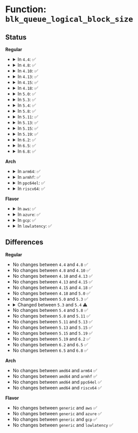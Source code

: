 # Function: <code>blk_queue_logical_block_size</code>

## Status
<b>Regular</b>
<ul>
<li>
<details>
<summary>In <code>4.4</code>: ✅</summary>

```c
void blk_queue_logical_block_size(struct request_queue *q, short unsigned int size);
```

**Collision:** Unique Global

**Inline:** No

**Transformation:** False

**Instances:**

```
In block/blk-settings.c (ffffffff813be090)
Location: block/blk-settings.c:352
Inline: False
Direct callers:
  - drivers/block/virtio_blk.c:virtblk_probe
  - drivers/block/xen-blkfront.c:xlvbd_alloc_gendisk
  - drivers/scsi/sd.c:sd_revalidate_disk
  - drivers/scsi/sr.c:sr_block_revalidate_disk
```
**Symbols:**

```
ffffffff813be090-ffffffff813be0c5: blk_queue_logical_block_size (STB_GLOBAL)
```
</details>
</li>
<li>
<details>
<summary>In <code>4.8</code>: ✅</summary>

```c
void blk_queue_logical_block_size(struct request_queue *q, short unsigned int size);
```

**Collision:** Unique Global

**Inline:** No

**Transformation:** False

**Instances:**

```
In block/blk-settings.c (ffffffff81401ff0)
Location: block/blk-settings.c:352
Inline: False
Direct callers:
  - drivers/block/virtio_blk.c:virtblk_probe
  - drivers/block/xen-blkfront.c:blkif_set_queue_limits
  - drivers/scsi/sd.c:sd_revalidate_disk
  - drivers/scsi/sr.c:sr_block_revalidate_disk
```
**Symbols:**

```
ffffffff81401ff0-ffffffff81402025: blk_queue_logical_block_size (STB_GLOBAL)
```
</details>
</li>
<li>
<details>
<summary>In <code>4.10</code>: ✅</summary>

```c
void blk_queue_logical_block_size(struct request_queue *q, short unsigned int size);
```

**Collision:** Unique Global

**Inline:** No

**Transformation:** False

**Instances:**

```
In block/blk-settings.c (ffffffff8141bca0)
Location: block/blk-settings.c:370
Inline: False
Direct callers:
  - drivers/lightnvm/core.c:nvm_register
  - drivers/block/xen-blkfront.c:blkif_set_queue_limits
  - drivers/scsi/sd.c:sd_revalidate_disk
  - drivers/scsi/sr.c:sr_block_revalidate_disk
```
**Symbols:**

```
ffffffff8141bca0-ffffffff8141bcd5: blk_queue_logical_block_size (STB_GLOBAL)
```
</details>
</li>
<li>
<details>
<summary>In <code>4.13</code>: ✅</summary>

```c
void blk_queue_logical_block_size(struct request_queue *q, short unsigned int size);
```

**Collision:** Unique Global

**Inline:** No

**Transformation:** False

**Instances:**

```
In block/blk-settings.c (ffffffff81429c60)
Location: block/blk-settings.c:381
Inline: False
Direct callers:
  - drivers/lightnvm/core.c:nvm_register
  - drivers/block/xen-blkfront.c:blkif_set_queue_limits
  - drivers/scsi/sd.c:sd_revalidate_disk
  - drivers/scsi/sr.c:sr_block_revalidate_disk
```
**Symbols:**

```
ffffffff81429c60-ffffffff81429c95: blk_queue_logical_block_size (STB_GLOBAL)
```
</details>
</li>
<li>
<details>
<summary>In <code>4.15</code>: ✅</summary>

```c
void blk_queue_logical_block_size(struct request_queue *q, short unsigned int size);
```

**Collision:** Unique Global

**Inline:** No

**Transformation:** False

**Instances:**

```
In block/blk-settings.c (ffffffff81454e20)
Location: block/blk-settings.c:382
Inline: False
Direct callers:
  - drivers/lightnvm/core.c:nvm_register
  - drivers/block/loop.c:lo_ioctl
  - drivers/block/loop.c:loop_clr_fd
  - drivers/block/xen-blkfront.c:blkif_set_queue_limits
  - drivers/scsi/sd.c:sd_revalidate_disk
  - drivers/scsi/sr.c:sr_block_revalidate_disk
```
**Symbols:**

```
ffffffff81454e20-ffffffff81454e55: blk_queue_logical_block_size (STB_GLOBAL)
```
</details>
</li>
<li>
<details>
<summary>In <code>4.18</code>: ✅</summary>

```c
void blk_queue_logical_block_size(struct request_queue *q, short unsigned int size);
```

**Collision:** Unique Global

**Inline:** No

**Transformation:** False

**Instances:**

```
In block/blk-settings.c (ffffffff81488290)
Location: block/blk-settings.c:382
Inline: False
Direct callers:
  - drivers/block/loop.c:lo_ioctl
  - drivers/block/loop.c:loop_clr_fd
  - drivers/block/xen-blkfront.c:blkif_set_queue_limits
  - drivers/scsi/sd.c:sd_revalidate_disk
  - drivers/scsi/sr.c:sr_block_revalidate_disk
```
**Symbols:**

```
ffffffff81488290-ffffffff814882c5: blk_queue_logical_block_size (STB_GLOBAL)
```
</details>
</li>
<li>
<details>
<summary>In <code>5.0</code>: ✅</summary>

```c
void blk_queue_logical_block_size(struct request_queue *q, short unsigned int size);
```

**Collision:** Unique Global

**Inline:** No

**Transformation:** False

**Instances:**

```
In block/blk-settings.c (ffffffff814a22b0)
Location: block/blk-settings.c:326
Inline: False
Direct callers:
  - drivers/block/loop.c:lo_ioctl
  - drivers/block/loop.c:__loop_clr_fd
  - drivers/block/xen-blkfront.c:blkif_set_queue_limits
  - drivers/scsi/sd.c:sd_revalidate_disk
  - drivers/scsi/sr.c:sr_block_revalidate_disk
```
**Symbols:**

```
ffffffff814a22b0-ffffffff814a22e5: blk_queue_logical_block_size (STB_GLOBAL)
```
</details>
</li>
<li>
<details>
<summary>In <code>5.3</code>: ✅</summary>

```c
void blk_queue_logical_block_size(struct request_queue *q, short unsigned int size);
```

**Collision:** Unique Global

**Inline:** No

**Transformation:** False

**Instances:**

```
In block/blk-settings.c (ffffffff814d0390)
Location: block/blk-settings.c:330
Inline: False
Direct callers:
  - drivers/block/loop.c:lo_ioctl
  - drivers/block/loop.c:__loop_clr_fd
  - drivers/block/xen-blkfront.c:blkif_set_queue_limits
  - drivers/scsi/sd.c:sd_read_capacity
  - drivers/scsi/sr.c:sr_block_revalidate_disk
```
**Symbols:**

```
ffffffff814d0390-ffffffff814d03c5: blk_queue_logical_block_size (STB_GLOBAL)
```
</details>
</li>
<li>
<details>
<summary>In <code>5.4</code>: ✅</summary>

```c
void blk_queue_logical_block_size(struct request_queue *q, unsigned int size);
```

**Collision:** Unique Global

**Inline:** No

**Transformation:** False

**Instances:**

```
In block/blk-settings.c (ffffffff814e96f0)
Location: block/blk-settings.c:331
Inline: False
Direct callers:
  - drivers/block/loop.c:lo_ioctl
  - drivers/block/loop.c:__loop_clr_fd
  - drivers/block/loop.c:loop_set_fd
  - drivers/block/xen-blkfront.c:blkif_set_queue_limits
  - drivers/scsi/sd.c:sd_read_capacity
  - drivers/scsi/sr.c:sr_block_revalidate_disk
```
**Symbols:**

```
ffffffff814e96f0-ffffffff814e9721: blk_queue_logical_block_size (STB_GLOBAL)
```
</details>
</li>
<li>
<details>
<summary>In <code>5.8</code>: ✅</summary>

```c
void blk_queue_logical_block_size(struct request_queue *q, unsigned int size);
```

**Collision:** Unique Global

**Inline:** No

**Transformation:** False

**Instances:**

```
In block/blk-settings.c (ffffffff81548580)
Location: block/blk-settings.c:324
Inline: False
Direct callers:
  - drivers/block/loop.c:lo_simple_ioctl
  - drivers/block/loop.c:__loop_clr_fd
  - drivers/block/loop.c:loop_configure
  - drivers/block/xen-blkfront.c:blkif_set_queue_limits
  - drivers/scsi/sd.c:sd_read_capacity
  - drivers/scsi/sr.c:get_sectorsize
```
**Symbols:**

```
ffffffff81548580-ffffffff815485b1: blk_queue_logical_block_size (STB_GLOBAL)
```
</details>
</li>
<li>
<details>
<summary>In <code>5.11</code>: ✅</summary>

```c
void blk_queue_logical_block_size(struct request_queue *q, unsigned int size);
```

**Collision:** Unique Global

**Inline:** No

**Transformation:** False

**Instances:**

```
In block/blk-settings.c (ffffffff815642e0)
Location: block/blk-settings.c:328
Inline: False
Direct callers:
  - drivers/block/loop.c:lo_simple_ioctl
  - drivers/block/loop.c:__loop_clr_fd
  - drivers/block/loop.c:loop_configure
  - drivers/block/xen-blkfront.c:blkif_set_queue_limits
  - drivers/scsi/sd.c:sd_read_capacity
  - drivers/scsi/sr.c:get_sectorsize
```
**Symbols:**

```
ffffffff815642e0-ffffffff81564322: blk_queue_logical_block_size (STB_GLOBAL)
```
</details>
</li>
<li>
<details>
<summary>In <code>5.13</code>: ✅</summary>

```c
void blk_queue_logical_block_size(struct request_queue *q, unsigned int size);
```

**Collision:** Unique Global

**Inline:** No

**Transformation:** False

**Instances:**

```
In block/blk-settings.c (ffffffff8156ca60)
Location: block/blk-settings.c:301
Inline: False
Direct callers:
  - drivers/block/loop.c:lo_simple_ioctl
  - drivers/block/loop.c:__loop_clr_fd
  - drivers/block/loop.c:loop_configure
  - drivers/block/xen-blkfront.c:blkif_set_queue_limits
  - drivers/scsi/sd.c:sd_read_capacity
  - drivers/scsi/sr.c:get_sectorsize
```
**Symbols:**

```
ffffffff8156ca60-ffffffff8156caa2: blk_queue_logical_block_size (STB_GLOBAL)
```
</details>
</li>
<li>
<details>
<summary>In <code>5.15</code>: ✅</summary>

```c
void blk_queue_logical_block_size(struct request_queue *q, unsigned int size);
```

**Collision:** Unique Global

**Inline:** No

**Transformation:** False

**Instances:**

```
In block/blk-settings.c (ffffffff815d0f80)
Location: block/blk-settings.c:304
Inline: False
Direct callers:
  - drivers/block/loop.c:lo_simple_ioctl
  - drivers/block/loop.c:__loop_clr_fd
  - drivers/block/loop.c:loop_configure
  - drivers/block/xen-blkfront.c:blkif_set_queue_limits
  - drivers/scsi/sd.c:sd_read_capacity
  - drivers/scsi/sr.c:get_sectorsize
```
**Symbols:**

```
ffffffff815d0f80-ffffffff815d0fc2: blk_queue_logical_block_size (STB_GLOBAL)
```
</details>
</li>
<li>
<details>
<summary>In <code>5.19</code>: ✅</summary>

```c
void blk_queue_logical_block_size(struct request_queue *q, unsigned int size);
```

**Collision:** Unique Global

**Inline:** No

**Transformation:** False

**Instances:**

```
In block/blk-settings.c (ffffffff8167c860)
Location: block/blk-settings.c:303
Inline: False
Direct callers:
  - drivers/block/loop.c:lo_simple_ioctl
  - drivers/block/loop.c:__loop_clr_fd
  - drivers/block/loop.c:loop_configure
  - drivers/block/xen-blkfront.c:blkif_set_queue_limits
  - drivers/scsi/sd.c:sd_read_capacity
  - drivers/scsi/sr.c:get_sectorsize
```
**Symbols:**

```
ffffffff8167c860-ffffffff8167c8ac: blk_queue_logical_block_size (STB_GLOBAL)
```
</details>
</li>
<li>
<details>
<summary>In <code>6.2</code>: ✅</summary>

```c
void blk_queue_logical_block_size(struct request_queue *q, unsigned int size);
```

**Collision:** Unique Global

**Inline:** No

**Transformation:** False

**Instances:**

```
In block/blk-settings.c (ffffffff817390f0)
Location: block/blk-settings.c:303
Inline: False
Direct callers:
  - drivers/block/loop.c:lo_simple_ioctl
  - drivers/block/loop.c:__loop_clr_fd
  - drivers/block/loop.c:loop_configure
  - drivers/block/xen-blkfront.c:blkif_set_queue_limits
  - drivers/scsi/sd.c:sd_read_capacity
  - drivers/scsi/sr.c:get_sectorsize
```
**Symbols:**

```
ffffffff817390f0-ffffffff8173913c: blk_queue_logical_block_size (STB_GLOBAL)
```
</details>
</li>
<li>
<details>
<summary>In <code>6.5</code>: ✅</summary>

```c
void blk_queue_logical_block_size(struct request_queue *q, unsigned int size);
```

**Collision:** Unique Global

**Inline:** No

**Transformation:** False

**Instances:**

```
In block/blk-settings.c (ffffffff817757c0)
Location: block/blk-settings.c:309
Inline: False
Direct callers:
  - drivers/block/loop.c:lo_simple_ioctl
  - drivers/block/loop.c:__loop_clr_fd
  - drivers/block/loop.c:loop_configure
  - drivers/block/virtio_blk.c:virtblk_probe
  - drivers/block/xen-blkfront.c:blkif_set_queue_limits
  - drivers/scsi/sd.c:sd_read_capacity
  - drivers/scsi/sr.c:get_sectorsize
```
**Symbols:**

```
ffffffff817757c0-ffffffff8177580c: blk_queue_logical_block_size (STB_GLOBAL)
```
</details>
</li>
<li>
<details>
<summary>In <code>6.8</code>: ✅</summary>

```c
void blk_queue_logical_block_size(struct request_queue *q, unsigned int size);
```

**Collision:** Unique Global

**Inline:** No

**Transformation:** False

**Instances:**

```
In block/blk-settings.c (ffffffff817b7a70)
Location: block/blk-settings.c:306
Inline: False
Direct callers:
  - drivers/block/loop.c:lo_simple_ioctl
  - drivers/block/loop.c:__loop_clr_fd
  - drivers/block/loop.c:loop_configure
  - drivers/block/virtio_blk.c:virtblk_probe
  - drivers/block/xen-blkfront.c:blkif_set_queue_limits
  - drivers/scsi/sd.c:sd_read_capacity
  - drivers/scsi/sr.c:get_sectorsize
```
**Symbols:**

```
ffffffff817b7a70-ffffffff817b7aca: blk_queue_logical_block_size (STB_GLOBAL)
```
</details>
</li>
</ul>
<b>Arch</b>
<ul>
<li>
<details>
<summary>In <code>arm64</code>: ✅</summary>

```c
void blk_queue_logical_block_size(struct request_queue *q, unsigned int size);
```

**Collision:** Unique Global

**Inline:** No

**Transformation:** False

**Instances:**

```
In block/blk-settings.c (ffff8000105e7848)
Location: block/blk-settings.c:331
Inline: False
Direct callers:
  - drivers/block/loop.c:lo_ioctl
  - drivers/block/loop.c:__loop_clr_fd
  - drivers/block/loop.c:loop_set_fd
  - drivers/block/xen-blkfront.c:blkif_set_queue_limits
  - drivers/scsi/sd.c:sd_read_capacity
  - drivers/scsi/sr.c:sr_block_revalidate_disk
  - drivers/mmc/core/queue.c:mmc_init_queue
```
**Symbols:**

```
ffff8000105e7848-ffff8000105e7898: blk_queue_logical_block_size (STB_GLOBAL)
```
</details>
</li>
<li>
<details>
<summary>In <code>armhf</code>: ✅</summary>

```c
void blk_queue_logical_block_size(struct request_queue *q, unsigned int size);
```

**Collision:** Unique Global

**Inline:** No

**Transformation:** False

**Instances:**

```
In block/blk-settings.c (c07942c8)
Location: block/blk-settings.c:331
Inline: False
Direct callers:
  - drivers/block/loop.c:lo_ioctl
  - drivers/block/loop.c:__loop_clr_fd
  - drivers/block/loop.c:loop_set_fd
  - drivers/scsi/sd.c:sd_read_capacity
  - drivers/scsi/sr.c:sr_block_revalidate_disk
  - drivers/mtd/mtd_blkdevs.c:add_mtd_blktrans_dev
  - drivers/mmc/core/queue.c:mmc_init_queue
```
**Symbols:**

```
c07942c8-c0794300: blk_queue_logical_block_size (STB_GLOBAL)
```
</details>
</li>
<li>
<details>
<summary>In <code>ppc64el</code>: ✅</summary>

```c
void blk_queue_logical_block_size(struct request_queue *q, unsigned int size);
```

**Collision:** Unique Global

**Inline:** No

**Transformation:** False

**Instances:**

```
In block/blk-settings.c (c00000000077c160)
Location: block/blk-settings.c:331
Inline: False
Direct callers:
  - drivers/block/loop.c:lo_ioctl
  - drivers/block/loop.c:__loop_clr_fd
  - drivers/block/loop.c:loop_set_fd
  - drivers/scsi/sd.c:sd_read_capacity
  - drivers/scsi/sr.c:sr_block_revalidate_disk
```
**Symbols:**

```
c00000000077c160-c00000000077c194: blk_queue_logical_block_size (STB_GLOBAL)
```
</details>
</li>
<li>
<details>
<summary>In <code>riscv64</code>: ✅</summary>

```c
void blk_queue_logical_block_size(struct request_queue *q, unsigned int size);
```

**Collision:** Unique Global

**Inline:** No

**Transformation:** False

**Instances:**

```
In block/blk-settings.c (ffffffe0004285ce)
Location: block/blk-settings.c:331
Inline: False
Direct callers:
  - drivers/block/loop.c:lo_ioctl
  - drivers/block/loop.c:__loop_clr_fd
  - drivers/block/loop.c:loop_set_fd
  - drivers/scsi/sd.c:sd_read_capacity
  - drivers/scsi/sr.c:sr_block_revalidate_disk
  - drivers/mmc/core/queue.c:mmc_init_queue
```
**Symbols:**

```
ffffffe0004285ce-ffffffe000428612: blk_queue_logical_block_size (STB_GLOBAL)
```
</details>
</li>
</ul>
<b>Flavor</b>
<ul>
<li>
<details>
<summary>In <code>aws</code>: ✅</summary>

```c
void blk_queue_logical_block_size(struct request_queue *q, unsigned int size);
```

**Collision:** Unique Global

**Inline:** No

**Transformation:** False

**Instances:**

```
In block/blk-settings.c (ffffffff814e1cd0)
Location: block/blk-settings.c:331
Inline: False
Direct callers:
  - drivers/block/loop.c:lo_ioctl
  - drivers/block/loop.c:__loop_clr_fd
  - drivers/block/loop.c:loop_set_fd
  - drivers/block/xen-blkfront.c:blkif_set_queue_limits
  - drivers/scsi/sd.c:sd_read_capacity
  - drivers/scsi/sr.c:sr_block_revalidate_disk
  - drivers/nvme/host/core.c:nvme_alloc_ns
  - drivers/nvme/host/core.c:nvme_update_disk_info
  - drivers/nvme/host/multipath.c:nvme_mpath_alloc_disk
```
**Symbols:**

```
ffffffff814e1cd0-ffffffff814e1d01: blk_queue_logical_block_size (STB_GLOBAL)
```
</details>
</li>
<li>
<details>
<summary>In <code>azure</code>: ✅</summary>

```c
void blk_queue_logical_block_size(struct request_queue *q, unsigned int size);
```

**Collision:** Unique Global

**Inline:** No

**Transformation:** False

**Instances:**

```
In block/blk-settings.c (ffffffff814d2660)
Location: block/blk-settings.c:331
Inline: False
Direct callers:
  - drivers/block/loop.c:lo_ioctl
  - drivers/block/loop.c:__loop_clr_fd
  - drivers/block/loop.c:loop_set_fd
  - drivers/nvdimm/pmem.c:pmem_attach_disk
  - drivers/nvdimm/blk.c:nd_blk_probe
  - drivers/scsi/sd.c:sd_read_capacity
  - drivers/scsi/sr.c:sr_block_revalidate_disk
  - drivers/nvme/host/core.c:nvme_alloc_ns
  - drivers/nvme/host/core.c:nvme_update_disk_info
  - drivers/nvme/host/multipath.c:nvme_mpath_alloc_disk
```
**Symbols:**

```
ffffffff814d2660-ffffffff814d2691: blk_queue_logical_block_size (STB_GLOBAL)
```
</details>
</li>
<li>
<details>
<summary>In <code>gcp</code>: ✅</summary>

```c
void blk_queue_logical_block_size(struct request_queue *q, unsigned int size);
```

**Collision:** Unique Global

**Inline:** No

**Transformation:** False

**Instances:**

```
In block/blk-settings.c (ffffffff814ddd60)
Location: block/blk-settings.c:331
Inline: False
Direct callers:
  - drivers/block/loop.c:lo_ioctl
  - drivers/block/loop.c:__loop_clr_fd
  - drivers/block/loop.c:loop_set_fd
  - drivers/block/xen-blkfront.c:blkif_set_queue_limits
  - drivers/scsi/sd.c:sd_read_capacity
  - drivers/scsi/sr.c:sr_block_revalidate_disk
```
**Symbols:**

```
ffffffff814ddd60-ffffffff814ddd91: blk_queue_logical_block_size (STB_GLOBAL)
```
</details>
</li>
<li>
<details>
<summary>In <code>lowlatency</code>: ✅</summary>

```c
void blk_queue_logical_block_size(struct request_queue *q, unsigned int size);
```

**Collision:** Unique Global

**Inline:** No

**Transformation:** False

**Instances:**

```
In block/blk-settings.c (ffffffff814f6bc0)
Location: block/blk-settings.c:331
Inline: False
Direct callers:
  - drivers/block/loop.c:lo_ioctl
  - drivers/block/loop.c:__loop_clr_fd
  - drivers/block/loop.c:loop_set_fd
  - drivers/block/xen-blkfront.c:blkif_set_queue_limits
  - drivers/scsi/sd.c:sd_read_capacity
  - drivers/scsi/sr.c:sr_block_revalidate_disk
```
**Symbols:**

```
ffffffff814f6bc0-ffffffff814f6bf1: blk_queue_logical_block_size (STB_GLOBAL)
```
</details>
</li>
</ul>

## Differences
<b>Regular</b>
<ul>
<li>
No changes between <code>4.4</code> and <code>4.8</code> ✅
</li>
<li>
No changes between <code>4.8</code> and <code>4.10</code> ✅
</li>
<li>
No changes between <code>4.10</code> and <code>4.13</code> ✅
</li>
<li>
No changes between <code>4.13</code> and <code>4.15</code> ✅
</li>
<li>
No changes between <code>4.15</code> and <code>4.18</code> ✅
</li>
<li>
No changes between <code>4.18</code> and <code>5.0</code> ✅
</li>
<li>
No changes between <code>5.0</code> and <code>5.3</code> ✅
</li>
<li>
<details>
<summary>Changed between <code>5.3</code> and <code>5.4</code> ⚠️</summary>
<ul>
<li>
<b>Param type changed. </b>
<code>short unsigned int size</code> ➡️ <code>unsigned int size</code>
</li>
</ul>
</details>
</li>
<li>
No changes between <code>5.4</code> and <code>5.8</code> ✅
</li>
<li>
No changes between <code>5.8</code> and <code>5.11</code> ✅
</li>
<li>
No changes between <code>5.11</code> and <code>5.13</code> ✅
</li>
<li>
No changes between <code>5.13</code> and <code>5.15</code> ✅
</li>
<li>
No changes between <code>5.15</code> and <code>5.19</code> ✅
</li>
<li>
No changes between <code>5.19</code> and <code>6.2</code> ✅
</li>
<li>
No changes between <code>6.2</code> and <code>6.5</code> ✅
</li>
<li>
No changes between <code>6.5</code> and <code>6.8</code> ✅
</li>
</ul>
<b>Arch</b>
<ul>
<li>
No changes between <code>amd64</code> and <code>arm64</code> ✅
</li>
<li>
No changes between <code>amd64</code> and <code>armhf</code> ✅
</li>
<li>
No changes between <code>amd64</code> and <code>ppc64el</code> ✅
</li>
<li>
No changes between <code>amd64</code> and <code>riscv64</code> ✅
</li>
</ul>
<b>Flavor</b>
<ul>
<li>
No changes between <code>generic</code> and <code>aws</code> ✅
</li>
<li>
No changes between <code>generic</code> and <code>azure</code> ✅
</li>
<li>
No changes between <code>generic</code> and <code>gcp</code> ✅
</li>
<li>
No changes between <code>generic</code> and <code>lowlatency</code> ✅
</li>
</ul>
